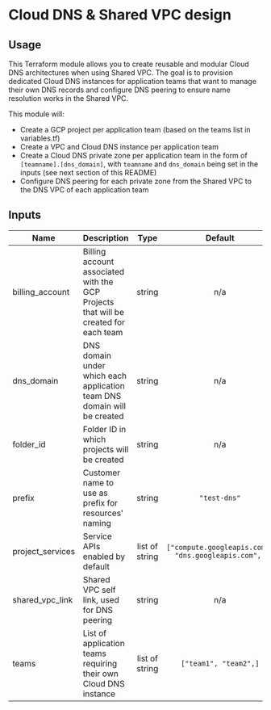# Cloud DNS & Shared VPC design

## Usage

This Terraform module allows you to create reusable and modular Cloud DNS architectures when using Shared VPC.
The goal is to provision dedicated Cloud DNS instances for application teams that want to manage their own DNS records and configure DNS peering to ensure name resolution works in the Shared VPC.

This module will:
* Create a GCP project per application team (based on the teams list in variables.tf)
* Create a VPC and Cloud DNS instance per application team
* Create a Cloud DNS private zone per application team in the form of `[teamname].[dns_domain]`, with `teamname` and `dns_domain` being set in the inputs (see next section of this README)
* Configure DNS peering for each private zone from the Shared VPC to the DNS VPC of each application team

## Inputs

| Name | Description | Type | Default | Required |
|------|-------------|:----:|:-----:|:-----:|
| billing\_account | Billing account associated with the GCP Projects that will be created for each team | string | n/a | yes |
| dns\_domain | DNS domain under which each application team DNS domain will be created | string | n/a | yes |
| folder\_id | Folder ID in which projects will be created | string | n/a | yes |
| prefix | Customer name to use as prefix for resources' naming | string | `"test-dns"` | no |
| project\_services | Service APIs enabled by default | list of string | `["compute.googleapis.com", "dns.googleapis.com",]` | no |
| shared\_vpc\_link | Shared VPC self link, used for DNS peering | string | n/a | yes |
| teams | List of application teams requiring their own Cloud DNS instance | list of string | `["team1", "team2",]` | no |